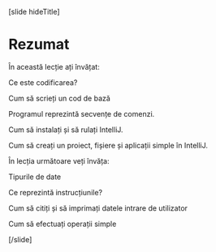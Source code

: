 
[slide hideTitle]

# Rezumat

În această lecție ați învățat:

Ce este codificarea?

Cum să scrieți un cod de bază 

Programul reprezintă secvențe de comenzi.

Cum să instalați și să rulați IntelliJ.

Cum să creați un proiect, fișiere și aplicații simple în IntelliJ.

În lecția următoare veți învăța:

Tipurile de date 

Ce reprezintă instrucțiunile?

Cum să citiți și să imprimați datele intrare de utilizator

Cum să efectuați operații simple

[/slide]

